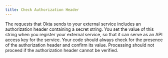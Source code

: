 ```yaml
---
title: Check Authorization Header
---
```



The requests that Okta sends to your external service includes an authorization header containing a secret string. You set the value of this string when you register your external service, so that it can serve as an API access key for the service. Your code should always check for the presence of the authorization header and confirm its value. Processing should not proceed if the authorization header cannot be verified.

<StackSelector snippet="check-authorization-header"/>

<NextSectionLink/>

